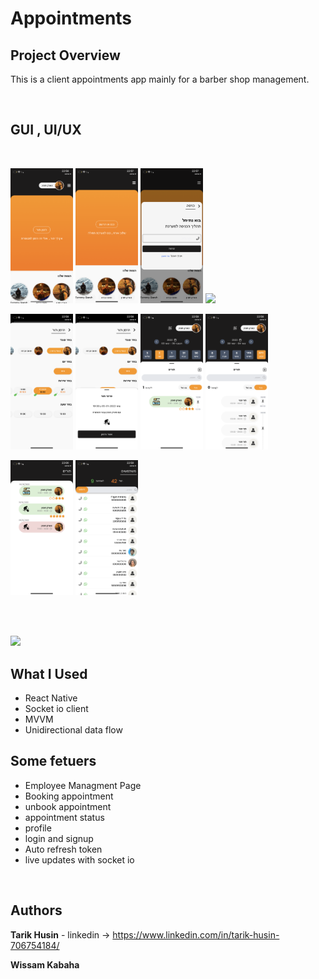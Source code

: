 # Appointments



## Project Overview

This is a client appointments app mainly for a barber shop management.

</br>

## GUI , UI/UX

</br>


<p float="left">
  <img src="./git-imgs/main-page-loggedin.PNG" width="100" />
  <img src="./git-imgs/main-page-guest.PNG" width="100" /> 
  <img src="./git-imgs/login.PNG" width="100" />
  <img src="./git-imgs/1.jpg" width="100" />
</p>


<p float="left">
  <img src="./git-imgs/book-appointment-1.PNG" width="100" />
  <img src="./git-imgs/book-appointment-2.PNG" width="100" /> 
  <img src="./git-imgs/worker-appointment-list.PNG" width="100" />
  <img src="./git-imgs/worker-appointments-list-2.PNG" width="100" />
  </p>


<p float="left">
  <img src="./git-imgs/user-appointment.PNG" width="100" />
  <img src="./git-imgs/users-list.PNG" width="100" /> 
</p>


</br>
</br>

![](imgs/booking_system2.gif)

## What I Used

- React Native
- Socket io client
- MVVM
- Unidirectional data flow

## Some fetuers

- Employee Managment Page
- Booking appointment
- unbook appointment
- appointment status
- profile
- login and signup
- Auto refresh token
- live updates with socket io



</br>

## Authors

**Tarik Husin**  - linkedin -> https://www.linkedin.com/in/tarik-husin-706754184/

**Wissam Kabaha**  




